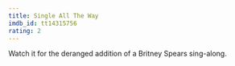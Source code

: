 ```yaml
---
title: Single All The Way
imdb_id: tt14315756
rating: 2
---
```


Watch it for the deranged addition of a Britney Spears sing-along.
